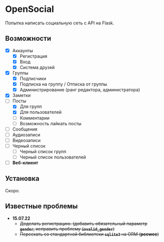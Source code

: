 # OpenSocial
Попытка написать социальную сеть с API на Flask.

## Возможности
- [X] Аккаунты
    - [X] Регистрация
    - [X] Вход
    - [X] Система друзей
- [X] Группы
    - [X] Подписчики
    - [X] Подписка на группу / Отписка от группы
    - [X] Администрирование (ранг редактора, администратора)
- [X] Заметки
- [ ] Посты
    - [X] Для групп
    - [X] Для пользователей
    - [ ] Комментарии
    - [ ] Возможность лайкать посты
- [ ] Сообщения
- [ ] Аудиозаписи
- [ ] Видеозаписи
- [ ] Черный список
    - [ ] Черный список групп
    - [ ] Черный список пользователей
- [ ] **Веб-клиент**

## Установка
Скоро.

## Известные проблемы
- **15.07.22**
    - ~~Доделать регистрацию. (добавить обязательный параметр **`gender`**, исправить проблему **`invalid_gender`**)~~
    - ~~Переехать со стандартной библиотеки **`sqlite3`** на ORM (**peewee**)~~
